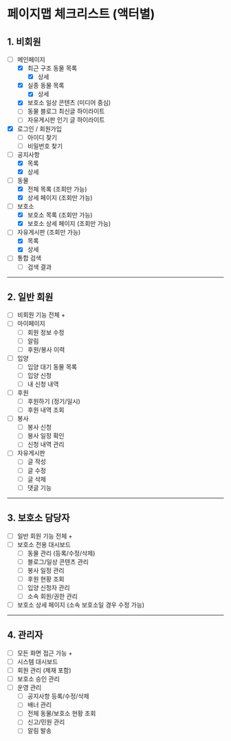 # 페이지맵 체크리스트 (액터별)

## 1. 비회원
- [ ] 메인페이지  
  - [x] 최근 구조 동물 목록  
    - [x] 상세  
  - [x] 실종 동물 목록  
    - [x] 상세  
  - [x] 보호소 일상 콘텐츠 (미디어 중심)  
  - [ ] 동물 블로그 최신글 하이라이트  
  - [ ] 자유게시판 인기 글 하이라이트  
- [x] 로그인 / 회원가입  
  - [ ] 아이디 찾기
  - [ ] 비밀번호 찾기
- [ ] 공지사항  
  - [x] 목록  
  - [x] 상세  
- [ ] 동물  
  - [x] 전체 목록 (조회만 가능)  
  - [x] 상세 페이지 (조회만 가능)  
- [ ] 보호소  
  - [x] 보호소 목록 (조회만 가능)  
  - [x] 보호소 상세 페이지 (조회만 가능)  
- [ ] 자유게시판 (조회만 가능)  
  - [x] 목록  
  - [x] 상세  
- [ ] 통합 검색
  - [ ] 검색 결과 

---

## 2. 일반 회원
- [ ] 비회원 기능 전체 +  
- [ ] 마이페이지  
  - [ ] 회원 정보 수정  
  - [ ] 알림  
  - [ ] 후원/봉사 이력  
- [ ] 입양  
  - [ ] 입양 대기 동물 목록  
  - [ ] 입양 신청  
  - [ ] 내 신청 내역  
- [ ] 후원  
  - [ ] 후원하기 (정기/일시)  
  - [ ] 후원 내역 조회  
- [ ] 봉사  
  - [ ] 봉사 신청  
  - [ ] 봉사 일정 확인  
  - [ ] 신청 내역 관리  
- [ ] 자유게시판  
  - [ ] 글 작성  
  - [ ] 글 수정  
  - [ ] 글 삭제  
  - [ ] 댓글 기능  

---

## 3. 보호소 담당자
- [ ] 일반 회원 기능 전체 +  
- [ ] 보호소 전용 대시보드  
  - [ ] 동물 관리 (등록/수정/삭제)  
  - [ ] 블로그/일상 콘텐츠 관리  
  - [ ] 봉사 일정 관리  
  - [ ] 후원 현황 조회  
  - [ ] 입양 신청자 관리  
  - [ ] 소속 회원/권한 관리  
- [ ] 보호소 상세 페이지 (소속 보호소일 경우 수정 가능)  

---

## 4. 관리자
- [ ] 모든 화면 접근 가능 +  
- [ ] 시스템 대시보드  
- [ ] 회원 관리 (제재 포함)  
- [ ] 보호소 승인 관리  
- [ ] 운영 관리  
  - [ ] 공지사항 등록/수정/삭제  
  - [ ] 배너 관리  
  - [ ] 전체 동물/보호소 현황 조회  
  - [ ] 신고/민원 관리  
  - [ ] 알림 발송  
